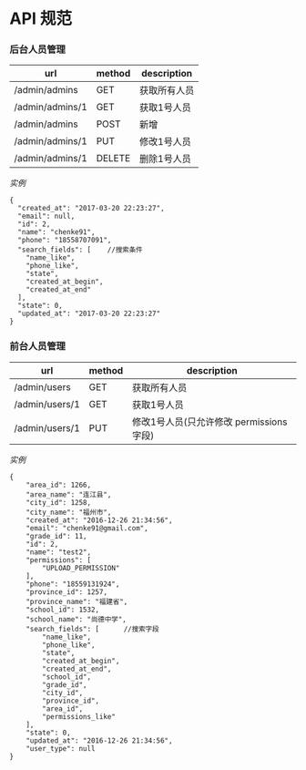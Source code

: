 API 规范
======

### 后台人员管理

| url | method | description |
| ---- | ----- | ----- |
| /admin/admins | GET | 获取所有人员 |
| /admin/admins/1 | GET | 获取1号人员 |
| /admin/admins | POST | 新增 |
| /admin/admins/1 | PUT | 修改1号人员 |
| /admin/admins/1 | DELETE | 删除1号人员 |

*实例*

    {
      "created_at": "2017-03-20 22:23:27",
      "email": null,
      "id": 2,
      "name": "chenke91",
      "phone": "18558707091",
      "search_fields": [    //搜索条件
        "name_like",
        "phone_like",
        "state",
        "created_at_begin",
        "created_at_end"
      ],
      "state": 0,
      "updated_at": "2017-03-20 22:23:27"
    }


### 前台人员管理

| url | method | description |
| ---- | ----- | ----- |
| /admin/users | GET | 获取所有人员 |
| /admin/users/1 | GET | 获取1号人员 |
| /admin/users/1 | PUT | 修改1号人员(只允许修改 permissions字段) |

*实例*

    {
        "area_id": 1266,
        "area_name": "连江县",
        "city_id": 1258,
        "city_name": "福州市",
        "created_at": "2016-12-26 21:34:56",
        "email": "chenke91@gmail.com",
        "grade_id": 11,
        "id": 2,
        "name": "test2",
        "permissions": [
            "UPLOAD_PERMISSION"
        ],
        "phone": "18559131924",
        "province_id": 1257,
        "province_name": "福建省",
        "school_id": 1532,
        "school_name": "尚德中学",
        "search_fields": [      //搜索字段
            "name_like",
            "phone_like",
            "state",
            "created_at_begin",
            "created_at_end",
            "school_id",
            "grade_id",
            "city_id",
            "province_id",
            "area_id",
            "permissions_like"
        ],
        "state": 0,
        "updated_at": "2016-12-26 21:34:56",
        "user_type": null
    }